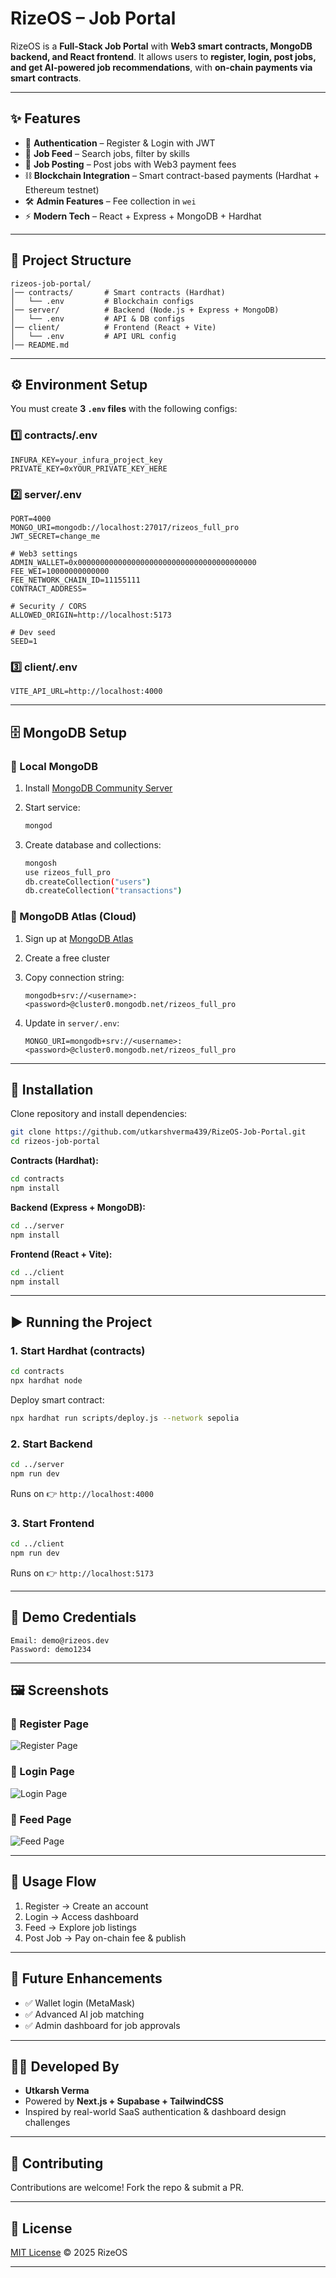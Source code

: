# RizeOS –  Job Portal

RizeOS is a **Full-Stack Job Portal** with **Web3 smart contracts, MongoDB backend, and React frontend**.
It allows users to **register, login, post jobs, and get AI-powered job recommendations**, with **on-chain payments via smart contracts**.

---

## ✨ Features

* 🔐 **Authentication** – Register & Login with JWT
* 📰 **Job Feed** – Search jobs, filter by skills
* 💼 **Job Posting** – Post jobs with Web3 payment fees
* ⛓️ **Blockchain Integration** – Smart contract-based payments (Hardhat + Ethereum testnet)
* 🛠️ **Admin Features** – Fee collection in `wei`
* ⚡ **Modern Tech** – React + Express + MongoDB + Hardhat

---

## 📂 Project Structure

```
rizeos-job-portal/
│── contracts/       # Smart contracts (Hardhat)
│   └── .env         # Blockchain configs
│── server/          # Backend (Node.js + Express + MongoDB)
│   └── .env         # API & DB configs
│── client/          # Frontend (React + Vite)
│   └── .env         # API URL config
│── README.md
```

---

## ⚙️ Environment Setup

You must create **3 `.env` files** with the following configs:

### 1️⃣ contracts/.env

```env
INFURA_KEY=your_infura_project_key
PRIVATE_KEY=0xYOUR_PRIVATE_KEY_HERE
```

### 2️⃣ server/.env

```env
PORT=4000
MONGO_URI=mongodb://localhost:27017/rizeos_full_pro
JWT_SECRET=change_me

# Web3 settings
ADMIN_WALLET=0x0000000000000000000000000000000000000000
FEE_WEI=10000000000000
FEE_NETWORK_CHAIN_ID=11155111
CONTRACT_ADDRESS=

# Security / CORS
ALLOWED_ORIGIN=http://localhost:5173

# Dev seed
SEED=1
```

### 3️⃣ client/.env

```env
VITE_API_URL=http://localhost:4000
```

---

## 🗄️ MongoDB Setup

### 🔹 Local MongoDB

1. Install [MongoDB Community Server](https://www.mongodb.com/try/download/community)
2. Start service:

   ```bash
   mongod
   ```
3. Create database and collections:

   ```bash
   mongosh
   use rizeos_full_pro
   db.createCollection("users")
   db.createCollection("transactions")
   ```

### 🔹 MongoDB Atlas (Cloud)

1. Sign up at [MongoDB Atlas](https://www.mongodb.com/atlas)
2. Create a free cluster
3. Copy connection string:

   ```
   mongodb+srv://<username>:<password>@cluster0.mongodb.net/rizeos_full_pro
   ```
4. Update in `server/.env`:

   ```env
   MONGO_URI=mongodb+srv://<username>:<password>@cluster0.mongodb.net/rizeos_full_pro
   ```

---

## 🚀 Installation

Clone repository and install dependencies:

```bash
git clone https://github.com/utkarshverma439/RizeOS-Job-Portal.git
cd rizeos-job-portal
```

**Contracts (Hardhat):**

```bash
cd contracts
npm install
```

**Backend (Express + MongoDB):**

```bash
cd ../server
npm install
```

**Frontend (React + Vite):**

```bash
cd ../client
npm install
```

---

## ▶️ Running the Project

### 1. Start Hardhat (contracts)

```bash
cd contracts
npx hardhat node
```

Deploy smart contract:

```bash
npx hardhat run scripts/deploy.js --network sepolia
```

### 2. Start Backend

```bash
cd ../server
npm run dev
```

Runs on 👉 `http://localhost:4000`

### 3. Start Frontend

```bash
cd ../client
npm run dev
```

Runs on 👉 `http://localhost:5173`

---

## 🔑 Demo Credentials

```text
Email: demo@rizeos.dev
Password: demo1234
```

---

## 🖼️ Screenshots

### 🔑 Register Page

![Register Page](https://drive.google.com/uc?id=1C0og-oGlHrAPQk6IvyYzWOD11cvkYeFa)

### 🔐 Login Page

![Login Page](https://drive.google.com/uc?id=1naA-Oe3OC5mAvR2dC3puPXSyJhlsmm29)

### 📰 Feed Page

![Feed Page](https://drive.google.com/uc?id=1eFsPMTORlZC-NSPo3-KpN8q4fq0H-E5A)

---

## 📌 Usage Flow

1. Register → Create an account
2. Login → Access dashboard
3. Feed → Explore job listings
4. Post Job → Pay on-chain fee & publish

---

## 🔮 Future Enhancements

* ✅ Wallet login (MetaMask)
* ✅ Advanced AI job matching
* ✅ Admin dashboard for job approvals

---
## 👨‍💻 Developed By

* **Utkarsh Verma**  
* Powered by **Next.js + Supabase + TailwindCSS**  
* Inspired by real-world SaaS authentication & dashboard design challenges
---

## 🤝 Contributing

Contributions are welcome! Fork the repo & submit a PR.

---

## 📄 License

[MIT License](LICENSE) © 2025 RizeOS

---

